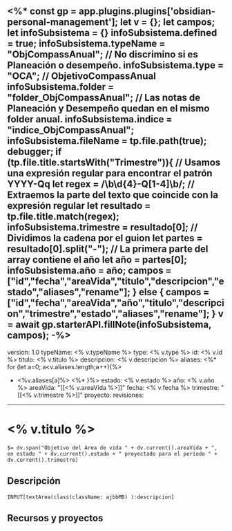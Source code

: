 <%*
const gp = app.plugins.plugins['obsidian-personal-management'];
let v = {}; 
let campos;
let  infoSubsistema = {}
infoSubsistema.defined = true; 
infoSubsistema.typeName = "ObjCompassAnual"; // No discrimino si es Planeación o desempeño.
infoSubsistema.type = "OCA"; // ObjetivoCompassAnual
infoSubsistema.folder = "folder_ObjCompassAnual"; // Las notas de Planeación y Desempeño quedan en el mismo folder anual.
infoSubsistema.indice = "indice_ObjCompassAnual";
infoSubsistema.fileName = tp.file.path(true);
debugger;
if (tp.file.title.startsWith("Trimestre")){
// Usamos una expresión regular para encontrar el patrón YYYY-Qq
let regex = /\b\d{4}-Q[1-4]\b/;
// Extraemos la parte del texto que coincide con la expresión regular
let resultado = tp.file.title.match(regex);
infoSubsistema.trimestre = resultado[0];
// Dividimos la cadena por el guion
let partes = resultado[0].split("-");
// La primera parte del array contiene el año
let año = partes[0];
infoSubsistema.año = año;
campos = ["id","fecha","areaVida","titulo","descripcion","estado","aliases","rename"];
} else {
campos = ["id","fecha","areaVida","año","titulo","descripcion","trimestre","estado","aliases","rename"];
}
v = await gp.starterAPI.fillNote(infoSubsistema, campos);
-%>
---
version: 1.0
typeName: <% v.typeName %>
type: <% v.type %>
id: <% v.id %> 
titulo: <% v.titulo %>
descripcion: <% v.descripcion %>
aliases: <%* for (let a=0; a<v.aliases.length;a++){%>
 - <%v.aliases[a]%> <%* }%>
estado: <% v.estado %> 
año: <% v.año %>
areaVida: "[[<% v.areaVida %>]]"
fecha: <% v.fecha %>
trimestre: "[[<% v.trimestre %>]]"
proyecto: 
revisiones:
---
# <% v.titulo %>
`$= dv.span("Objetivo del Area de vida " + dv.current().areaVida + ", en estado " + dv.current().estado + " proyectado para el periodo " + dv.current().trimestre)` 

## Descripción
`INPUT[textArea(class(className: ajbbMB) ):descripcion]`
## Recursos y proyectos

